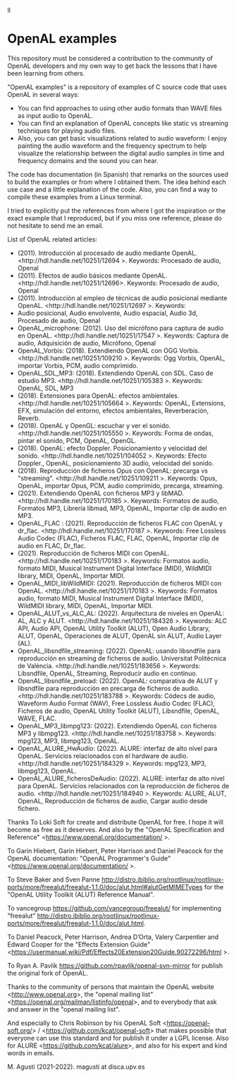 <!-- Articles docentes sobre OpenAL -->
ll <h1>OpenAL examples</h1>
This repository must be considered a contribution to the community of OpenAL developers and my own way to get back the lessons that I have been learning from others.

"OpenAL examples" is a repository of examples of C source code that uses OpenAL in several ways:
<ul>
 <li>You can find approaches to using other audio formats than WAVE files as input audio to OpenAL.</li>
 <li>You can find an explanation of OpenAL concepts like static vs streaming techniques for playing audio files.</li>
 <li>Also, you can get basic visualizations related to audio waveform: I enjoy painting the audio waveform and the frequency spectrum to help visualize the relationship between the digital audio samples in time and frequency domains and the sound you can hear.</li> 
</ul>


The code has documentation (in Spanish) that remarks on the sources used to build the examples or from where I obtained them. The idea behind each use case and a little explanation of the code. Also, you can find a way to compile these examples from a Linux terminal. 

I tried to explicitly put the references from where I got the inspiration or the exact example that I reproduced, but if you miss one reference, please do not hesitate to send me an email.

List of OpenAL related articles:
<ul>
 <li> (2011). Introducción al procesado de audio mediante OpenAL. &lt;http://hdl.handle.net/10251/12694 &gt;. Keywords:
Procesado de audio, Openal

<li> (2011). Efectos de audio básicos mediante OpenAL. &lt;http://hdl.handle.net/10251/12696&gt;. Keywords:
Procesado de audio, Openal

<li> (2011). Introducción al empleo de técnicas de audio posicional mediante OpenAL. &lt;http://hdl.handle.net/10251/12697 &gt;. Keywords:
 <li> Audio posicional, Audio envolvente, Audio espacial, Audio 3d, Procesado de audio, Openal

 
 <li> OpenAL_microphone: (2012). Uso del micrófono para captura de audio en OpenAL. &lt;http://hdl.handle.net/10251/17547 &gt;. Keywords:
 Captura de audio, Adquisición de audio, Micrófono, Openal
 
 
 <li> OpenAL_Vorbis: (2018). Extendiendo OpenAL con OGG Vorbis. &lt;http://hdl.handle.net/10251/109210 &gt;. Keywords:
 Ogg Vorbis, OpenAL, importar Vorbis, PCM, audio comprimido.

 <li> OpenAL_SDL_MP3: (2018). Extendiendo OpenAL con SDL. Caso de estudio MP3. &lt;http://hdl.handle.net/10251/105383 &gt;. Keywords:
OpenAL, SDL, MP3

 <li> (2018). Extensiones para OpenAL: efectos ambientales. &lt;http://hdl.handle.net/10251/105664 &gt;. Keywords:
 OpenAL, Extensions, EFX, simulación del entorno, efectos ambientales, Reverberación, Reverb.

 <li> (2018). OpenAL y OpenGL: escuchar y ver el sonido. &lt;http://hdl.handle.net/10251/105550 &gt;. Keywords:
 Forma de ondas, pintar el sonido, PCM, OpenAL, OpenGL.

 <li> (2018). OpenAL: efecto Doppler. Posicionamiento y velocidad del sonido. &lt;http://hdl.handle.net/10251/104052 &gt;. Keywords:
Efecto Doppler., OpenAL, posicionamiento 3D audio, velocidad del sonido.

 <li> (2018). Reproducción de ficheros Opus con OpenAL: precarga vs "streaming". &lt;http://hdl.handle.net/10251/109211 &gt;. Keywords:
 Opus, OpenAL, importar Opus, PCM, audio comprimido, precarga, streaming.

 
 <li> (2021). Extendiendo OpenAL con ficheros MP3 y libMAD. &lt;http://hdl.handle.net/10251/170185  &gt;. Keywords:
Formatos de audio, Formatos MP3, Librería libmad, MP3, OpenAL, Importar clip de audio en MP3.

 <li> OpenAL_FLAC : (2021). Reproducción de ficheros FLAC con OpenAL y dr_flac. &lt;http://hdl.handle.net/10251/170187 &gt;. Keywords:
Free Lossless Audio Codec (FLAC), Ficheros FLAC, FLAC, OpenAL, Importar clip de audio en FLAC, Dr_flac.

 <li> (2021). Reproducción de ficheros MIDI con OpenAL. &lt;http://hdl.handle.net/10251/170183 &gt;. Keywords:
 Formatos audio, formato MIDI, Musical Instrument Digital Interface (MIDI), WildMIDI library, MIDI, OpenAL, Importar MIDI.

 <li>OpenAL_MIDI_libWildMIDI: (2021). Reproducción de ficheros MIDI con OpenAL. &lt;http://hdl.handle.net/10251/170183 &gt;. Keywords:
  Formatos audio, formato MIDI, Musical Instrument Digital Interface (MIDI), WildMIDI library, MIDI, OpenAL, Importar MIDI. 
  
  
 <!-- 2k21/2k22 -->
 <li> OpenAL_ALUT_vs_ALC_AL: (2022). Arquitectura de niveles en OpenAL: AL, ALC y ALUT. &lt;http://hdl.handle.net/10251/184326 &gt;. Keywords:  ALC API, Audio API, OpenAL Utility Toolkit (ALUT), Open Audio Library, ALUT, OpenAL, Operaciones de ALUT, OpenAL sin ALUT, Audio Layer (AL). </li>
 
 <li> OpenAL_libsndfile_streaming: (2022). OpenAL: usando libsndfile para reproducción en streaming de ficheros de audio. Universitat Politècnica de València. &lt;http://hdl.handle.net/10251/183656 &gt;. Keywords:  Libsndfile, OpenAL, Streaming, Reproducir audio en continuo.</li>
 
 <li> OpenAL_libsndfile_preload: (2022). OpenAL: comparativa de ALUT y libsndfile para reproducción en precarga de ficheros de audio. &lt;http://hdl.handle.net/10251/183788 &gt;. Keywords: Códecs de audio, Waveform Audio Format (WAV), Free Lossless Audio Codec (FLAC), Ficheros de audio, OpenAL Utility Toolkit (ALUT), Libsndfile, OpenAL, WAVE, FLAC.</li>
 
 <li> OpenAL_MP3_libmpg123: (2022). Extendiendo OpenAL con ficheros MP3 y libmpg123. &lt;http://hdl.handle.net/10251/183758 &gt;. Keywords: mpg123, MP3, libmpg123, OpenAL.</li>
 
 <li> OpenAL_ALURE_HwAudio: (2022). ALURE: interfaz de alto nivel para OpenAL. Servicios relacionados con el hardware de audio. &lt;http://hdl.handle.net/10251/184329 &gt;. Keywords:  mpg123, MP3, libmpg123, OpenAL.</li>
 
 <li> 
OpenAL_ALURE_ficherosDeAudio: (2022). ALURE: interfaz de alto nivel para OpenAL. Servicios relacionados con la reproducción de ficheros de audio. &lt;http://hdl.handle.net/10251/184940 &gt;. Keywords: ALURE, ALUT, OpenAL, Reproducción de ficheros de audio, Cargar audio desde fichero.</li>
 
 <!-- <li> nomDelSubdirectori: Referència a riunet &lt; URL &gt;. Keywords: paraules clau.</li> -->
 
 <!--
 <li> OpenAL_drawingFFT: (2023?). </li>
-->

</ul>


Thanks
 To Loki Soft for create and distribute OpenAL for free. I hope it will become as free as it deserves. And also by the "OpenAL Specification and Reference" &lt;https://www.openal.org/documentation/ &gt;.

 To Garin Hiebert, Garin Hiebert, Peter Harrison and Daniel Peacock for the OpenAL documentation:  "OpenAL Programmer's Guide" &lt;https://www.openal.org/documentation/ &gt;.

 To Steve Baker and Sven Panne <http://distro.ibiblio.org/rootlinux/rootlinux-ports/more/freealut/freealut-1.1.0/doc/alut.html#alutGetMIMETypes> for the "OpenAL Utility Toolkit (ALUT) Reference Manual".

 To vancegroup <https://github.com/vancegroup/freealut/> for implementing "freealut" <http://distro.ibiblio.org/rootlinux/rootlinux-ports/more/freealut/freealut-1.1.0/doc/alut.html>.

 To Daniel Peacock, Peter Harrison, Andrea D’Orta, Valery Carpentier and Edward Cooper for the "Effects Extension Guide" &lt;https://usermanual.wiki/Pdf/Effects20Extension20Guide.90272296/html &gt;.

 To Ryan A. Pavlik <https://github.com/rpavlik/openal-svn-mirror>  for publish the original fork of OpenAL.

 
 Thanks to the community of persons that maintain the OpenAL website  &lt;http://www.openal.org&gt;, the "openal mailing list" &lt;https://openal.org/mailman/listinfo/openal&gt;, and to everybody that ask and answer in the "openal mailing list".

 And especially to Chris Robinson by his OpenAL Soft &lt;https://openal-soft.org/&gt; / &lt;https://github.com/kcat/openal-soft&gt; that makes possible that everyone can use this standard and for publish it under a LGPL license. Also for ALURE &lt;https://github.com/kcat/alure&gt;, and also for his expert and kind words in emails.




M. Agustí (2021-2022). magusti at disca.upv.es
